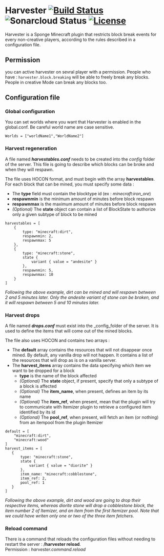 # Harvester  [![Build Status](https://travis-ci.org/OnapleRPG/Harvester.svg?branch=master)](https://travis-ci.org/OnapleRPG/Harvester) ![Sonarcloud Status](https://sonarcloud.io/api/project_badges/measure?project=Harvester&metric=alert_status)   [![License](https://img.shields.io/badge/License-Apache%202.0-blue.svg)](https://opensource.org/licenses/Apache-2.0)


Harvester is a Sponge Minecraft plugin that restricts block break events for every non-creative players, 
according to the rules described in a configuration file.
## Permission
you can active harvester on sevral player with a permission. People who have : `harvester.block.breaking` will be able to freely break any blocks. People in creative Mode can break any blocks too.

## Configuration file

### Global configuration

You can set worlds where you want that Harvester is enabled in the global.conf. Be careful world name are case sensitive. 
```
Worlds = ["worldName1","WorldName2"]
``` 

### Harvest regeneration

A file named __*harvestables.conf*__ needs to be created into the _config_ folder of the server.
This file is going to describe which blocks can be broke and when they will respawn.  

The file uses HOCON format, and must begin with the array __harvestables__.  
For each block that can be mined, you must specify some data :
* The __type__ field must contain the blocktype id (ex : _minecraft:iron_ore_)
* __respawnmin__ is the minimum amount of minutes before block respawn
* __respawnmax__ is the maximum amount of minutes before block respawn
* _(Optional)_ The __state__ object can contain a list of BlockState to authorize only a given subtype of block to be mined
  
```
harvestables = [
    {
        type: "minecraft:dirt",
        respawnmin: 2,
        respawnmax: 5
    },
    {
        type: "minecraft:stone",
        state {
            variant { value = "andesite" }
        },
        respawnmin: 5,
        respawnmax: 10
    }
]
```
_Following the above example, dirt can be mined and will respawn between 2 and 5 minutes later.
Only the andesite variant of stone can be broken, and it will respawn between 5 and 10 minutes later._

### Harvest drops

A file named __*drops.conf*__ must exist into the _config_folder of the server.
It is used to define the items that will come out of the mined blocks.

The file also uses HOCON and contains two arrays :  
* The __default__ array contains the resources that will not disappear once mined. By default, any vanilla drop will not happen.
It contains a list of the resources that will drop as is on a vanilla server.
* The __harvest_items__ array contains the data specifying which item we want to be dropped for a block
    * __type__ is the name of the block affected
    * _(Optional)_ The __state__ object, if present, specify that only a subtype of a block is affected
    * _(Optional)_ The __item_name__, when present, defines an item by its name
    * _(Optional)_ The __item_ref__, when present, mean that the plugin will try to communicate with Itemizer plugin to 
    retrieve a configured item identified by its id
    * _(Optional)_ The __pool_ref__, when present, will fetch an item (or nothing) from an itempool from the plugin Itemizer

```
default = [
   	"minecraft:dirt",
   	"minecraft:wood"
]
harvest_items = [
   {
       type: "minecraft:stone",
       state {
           variant { value = "diorite" }
       },
       item_name: "minecraft:cobblestone",
       item_ref: 2,
       pool_ref: 1
   }
]
```
_Following the above example, dirt and wood are going to drop their respective items, whereas diorite stone will drop a
cobblestone block, the item number 2 of Itemizer, and an item from the first Itemizer pool. Note that we could have 
writen only one or two of the three item fetchers._

### Reload command
There is a command that reloads the configuration files without needing to restart the server : **/harvester reload**.  
Permission : *harvester.command.reload*
